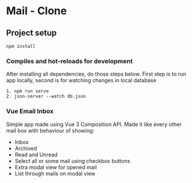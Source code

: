 # Mail - Clone

## Project setup
```
npm install
```

### Compiles and hot-reloads for development
After installing all dependencies, do those steps below.
First step is to run app locally, second is for watching changes in local database
```
1. npm run serve
2. json-server --watch db.json
```

### Vue Email Inbox
Simple app made using Vue 3 Composition API.
Made it like every other mail box with behaviour of showing:
 - Inbox 
 - Archived 
 - Read and Unread
 - Select all or some mail using checkbox buttons
 - Extra modal view for opened mail
 - List through mails on modal view
